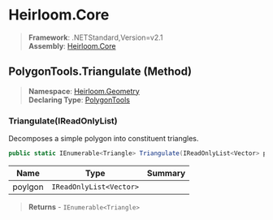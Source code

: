 # Heirloom.Core

> **Framework**: .NETStandard,Version=v2.1  
> **Assembly**: [Heirloom.Core][0]

## PolygonTools.Triangulate (Method)

> **Namespace**: [Heirloom.Geometry][0]  
> **Declaring Type**: [PolygonTools][1]

### Triangulate(IReadOnlyList<Vector>)

Decomposes a simple polygon into constituent triangles.

```cs
public static IEnumerable<Triangle> Triangulate(IReadOnlyList<Vector> poylgon)
```

| Name    | Type                    | Summary |
|---------|-------------------------|---------|
| poylgon | `IReadOnlyList<Vector>` |         |

> **Returns** - `IEnumerable<Triangle>`

[0]: ../../../Heirloom.Core.md
[1]: ../PolygonTools.md
